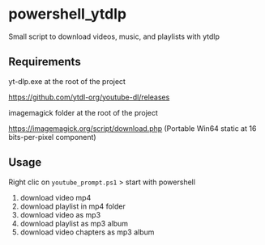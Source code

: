 # powershell_ytdlp
Small script to download videos, music, and playlists with ytdlp

## Requirements

yt-dlp.exe at the root of the project 

https://github.com/ytdl-org/youtube-dl/releases

imagemagick folder at the root of the project

https://imagemagick.org/script/download.php (Portable Win64 static at 16 bits-per-pixel component)

## Usage 

Right clic on `youtube_prompt.ps1` > start with powershell

1. download video mp4
2. download playlist in mp4 folder
3. download video as mp3
4. download playlist as mp3 album
5. download video chapters as mp3 album
